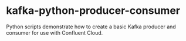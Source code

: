 # kafka-python-producer-consumer
Python scripts demonstrate how to create a basic Kafka producer and consumer for use with Confluent Cloud.

